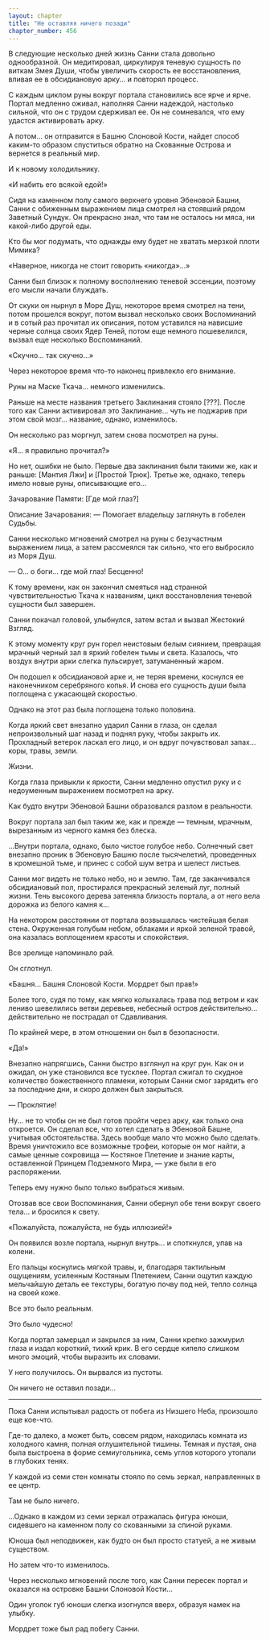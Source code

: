 ```yaml
---
layout: chapter
title: "Не оставляя ничего позади"
chapter_number: 456
---
```


В следующие несколько дней жизнь Санни стала довольно однообразной. Он медитировал, циркулируя теневую сущность по виткам Змея Души, чтобы увеличить скорость ее восстановления, вливая ее в обсидиановую арку... и повторял процесс.

С каждым циклом руны вокруг портала становились все ярче и ярче. Портал медленно оживал, наполняя Санни надеждой, настолько сильной, что он с трудом сдерживал ее. Он не сомневался, что ему удастся активировать арку.

А потом... он отправится в Башню Слоновой Кости, найдет способ каким-то образом спуститься обратно на Скованные Острова и вернется в реальный мир.

И к новому холодильнику.

«И набить его всякой едой!»

Сидя на каменном полу самого верхнего уровня Эбеновой Башни, Санни с обиженным выражением лица смотрел на стоявший рядом Заветный Сундук. Он прекрасно знал, что там не осталось ни мяса, ни какой-либо другой еды.

Кто бы мог подумать, что однажды ему будет не хватать мерзкой плоти Мимика?

«Наверное, никогда не стоит говорить «никогда»...»

Санни был близок к полному восполнению теневой эссенции, поэтому его мысли начали блуждать.

От скуки он нырнул в Море Душ, некоторое время смотрел на тени, потом прошелся вокруг, потом вызвал несколько своих Воспоминаний и в сотый раз прочитал их описания, потом уставился на нависшие черные солнца своих Ядер Теней, потом еще немного пошевелился, вызвал еще несколько Воспоминаний.

«Скучно... так скучно...»

Через некоторое время что-то наконец привлекло его внимание.

Руны на Маске Ткача... немного изменились.

Раньше на месте названия третьего Заклинания стояло [???]. После того как Санни активировал это Заклинание... чуть не поджарив при этом свой мозг... название, однако, изменилось.

Он несколько раз моргнул, затем снова посмотрел на руны.

«Я... я правильно прочитал?»

Но нет, ошибки не было. Первые два заклинания были такими же, как и раньше: [Мантия Лжи] и [Простой Трюк]. Третье же, однако, теперь имело новые руны, описывающие его...

Зачарование Памяти: [Где мой глаз?]

Описание Зачарования: — Помогает владельцу заглянуть в гобелен Судьбы.

Санни несколько мгновений смотрел на руны с безучастным выражением лица, а затем рассмеялся так сильно, что его выбросило из Моря Душ.

— О... о боги... где мой глаз! Бесценно!

К тому времени, как он закончил смеяться над странной чувствительностью Ткача к названиям, цикл восстановления теневой сущности был завершен.

Санни покачал головой, улыбнулся, затем встал и вызвал Жестокий Взгляд.

К этому моменту круг рун горел неистовым белым сиянием, превращая мрачный черный зал в яркий гобелен тьмы и света. Казалось, что воздух внутри арки слегка пульсирует, затуманенный жаром.

Он подошел к обсидиановой арке и, не теряя времени, коснулся ее наконечником серебряного копья. И снова его сущность души была поглощена с ужасающей скоростью.

Однако на этот раз была поглощена только половина.

Когда яркий свет внезапно ударил Санни в глаза, он сделал непроизвольный шаг назад и поднял руку, чтобы закрыть их. Прохладный ветерок ласкал его лицо, и он вдруг почувствовал запах... коры, травы, земли.

Жизни.

Когда глаза привыкли к яркости, Санни медленно опустил руку и с недоуменным выражением посмотрел на арку.

Как будто внутри Эбеновой Башни образовался разлом в реальности.

Вокруг портала зал был таким же, как и прежде — темным, мрачным, вырезанным из черного камня без блеска.

...Внутри портала, однако, было чистое голубое небо. Солнечный свет внезапно проник в Эбеновую Башню после тысячелетий, проведенных в кромешной тьме, и принес с собой шум ветра и шелест листьев.

Санни мог видеть не только небо, но и землю. Там, где заканчивался обсидиановый пол, простирался прекрасный зеленый луг, полный жизни. Тень высокого дерева затеняла близость портала, а от него вела дорожка из белого камня к...

На некотором расстоянии от портала возвышалась чистейшая белая стена. Окруженная голубым небом, облаками и яркой зеленой травой, она казалась воплощением красоты и спокойствия.

Все зрелище напоминало рай.

Он сглотнул.

«Башня... Башня Слоновой Кости. Мордрет был прав!»

Более того, судя по тому, как мягко колыхалась трава под ветром и как лениво шевелились ветви деревьев, небесный остров действительно... действительно не пострадал от Сдавливания.

По крайней мере, в этом отношении он был в безопасности.

«Да!»

Внезапно напрягшись, Санни быстро взглянул на круг рун. Как он и ожидал, он уже становился все тусклее. Портал сжигал то скудное количество божественного пламени, которым Санни смог зарядить его за последние дни, и скоро должен был закрыться.

— Проклятие!

Ну... не то чтобы он не был готов пройти через арку, как только она откроется. Он сделал все, что хотел сделать в Эбеновой Башне, учитывая обстоятельства. Здесь вообще мало что можно было сделать. Время уничтожило все возможные трофеи, которые он мог найти, а самые ценные сокровища — Костяное Плетение и знание карты, оставленной Принцем Подземного Мира, — уже были в его распоряжении.

Теперь ему нужно было только выбраться живым.

Отозвав все свои Воспоминания, Санни обернул обе тени вокруг своего тела... и бросился к свету.

«Пожалуйста, пожалуйста, не будь иллюзией!»

Он появился возле портала, нырнул внутрь... и споткнулся, упав на колени.

Его пальцы коснулись мягкой травы, и, благодаря тактильным ощущениям, усиленным Костяным Плетением, Санни ощутил каждую мельчайшую деталь ее текстуры, богатую почву под ней, тепло солнца на своей коже.

Все это было реальным.

Это было чудесно!

Когда портал замерцал и закрылся за ним, Санни крепко зажмурил глаза и издал короткий, тихий крик. В его сердце кипело слишком много эмоций, чтобы выразить их словами.

У него получилось. Он вырвался из пустоты.

Он ничего не оставил позади...

***

Пока Санни испытывал радость от побега из Низшего Неба, произошло еще кое-что.

Где-то далеко, а может быть, совсем рядом, находилась комната из холодного камня, полная оглушительной тишины. Темная и пустая, она была выстроена в форме семиугольника, семь углов которого утопали в глубоких тенях.

У каждой из семи стен комнаты стояло по семь зеркал, направленных в ее центр.

Там не было ничего.

...Однако в каждом из семи зеркал отражалась фигура юноши, сидевшего на каменном полу со скованными за спиной руками.

Юноша был неподвижен, как будто он был просто статуей, а не живым существом.

Но затем что-то изменилось.

Через несколько мгновений после того, как Санни пересек портал и оказался на островке Башни Слоновой Кости...

Один уголок губ юноши слегка изогнулся вверх, образуя намек на улыбку.

Мордрет тоже был рад побегу Санни.